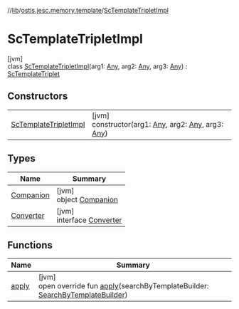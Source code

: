 //[lib](../../../index.md)/[ostis.jesc.memory.template](../index.md)/[ScTemplateTripletImpl](index.md)

# ScTemplateTripletImpl

[jvm]\
class [ScTemplateTripletImpl](index.md)(arg1: [Any](https://kotlinlang.org/api/latest/jvm/stdlib/kotlin/-any/index.html), arg2: [Any](https://kotlinlang.org/api/latest/jvm/stdlib/kotlin/-any/index.html), arg3: [Any](https://kotlinlang.org/api/latest/jvm/stdlib/kotlin/-any/index.html)) : [ScTemplateTriplet](../-sc-template-triplet/index.md)

## Constructors

| | |
|---|---|
| [ScTemplateTripletImpl](-sc-template-triplet-impl.md) | [jvm]<br>constructor(arg1: [Any](https://kotlinlang.org/api/latest/jvm/stdlib/kotlin/-any/index.html), arg2: [Any](https://kotlinlang.org/api/latest/jvm/stdlib/kotlin/-any/index.html), arg3: [Any](https://kotlinlang.org/api/latest/jvm/stdlib/kotlin/-any/index.html)) |

## Types

| Name | Summary |
|---|---|
| [Companion](-companion/index.md) | [jvm]<br>object [Companion](-companion/index.md) |
| [Converter](-converter/index.md) | [jvm]<br>interface [Converter](-converter/index.md) |

## Functions

| Name | Summary |
|---|---|
| [apply](apply.md) | [jvm]<br>open override fun [apply](apply.md)(searchByTemplateBuilder: [SearchByTemplateBuilder](../../ostis.jesc.api.builder/-search-by-template-builder/index.md)) |
